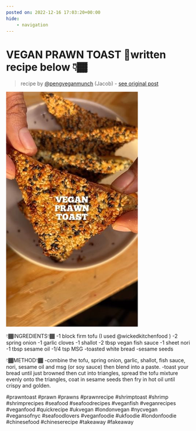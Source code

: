 ```yaml
---
posted on: 2022-12-16 17:03:20+00:00
hide:
    - navigation
---
```


# VEGAN PRAWN TOAST 🍤written recipe below 👇🏾  

> recipe by [@pengveganmunch](https://www.instagram.com/pengveganmunch/) 
(Jacob) - [see original post](https://instagram.com/p/CmPIPjPqciX)

![](../img/pengveganmunch_16-12-2022_1712.png)


👇🏾INGREDIENTS👇🏾
-1 block firm tofu (I used @wickedkitchenfood )
-2 spring onion
-1 garlic cloves
-1 shallot
-2 tbsp vegan fish sauce
-1 sheet nori
-1 tbsp sesame oil
-1/4 tsp MSG
-toasted white bread
-sesame seeds

👇🏾METHOD👇🏾
-combine the tofu, spring onion, garlic, shallot, fish sauce, nori, sesame oil and msg (or soy sauce) then blend into a paste.
-toast your bread until just browned then cut into triangles, spread the tofu mixture evenly onto the triangles, coat in sesame seeds then fry in hot oil until crispy and golden.

\#prawntoast \#prawn \#prawns \#prawnrecipe \#shrimptoast \#shrimp \#shrimprecipes \#seafood \#seafoodrecipes \#veganfish \#veganrecipes \#veganfood \#quickrecipe \#ukvegan \#londonvegan \#nycvegan \#vegansofnyc \#seafoodlovers \#veganfoodie \#ukfoodie \#londonfoodie \#chinesefood \#chineserecipe \#takeaway \#fakeaway 